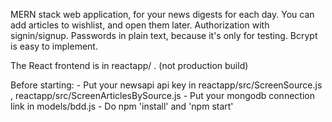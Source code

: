 MERN stack web application, for your news digests for each day. You can add articles to wishlist, and open them later.
Authorization with signin/signup.
Passwords in plain text, because it's only for testing. Bcrypt is easy to implement.

The React frontend is in reactapp/ . (not production build)

Before starting:
    - Put your newsapi api key in reactapp/src/ScreenSource.js , reactapp/src/ScreenArticlesBySource.js
    - Put your mongodb connection link in models/bdd.js
    - Do npm 'install' and 'npm start'
